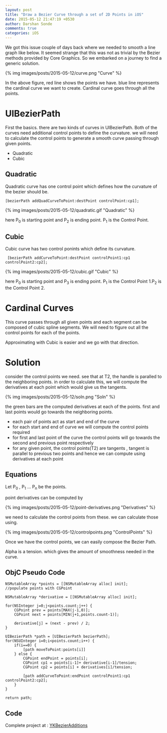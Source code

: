 ```yaml
---
layout: post
title: "Draw a Bezier Curve through a set of 2D Points in iOS"
date: 2015-05-12 21:47:19 +0530
author: Darshan Sonde
comments: true
categories: iOS
---
```


We got this issue couple of days back where we needed to smooth a line graph like below. It seemed strange that this was not as trivial by the Bezier methods provided by Core Graphics. So we embarked on a journey to find a generic solution.


{% img images/posts/2015-05-12/curve.png "Curve" %}

In the above figure, red line shows the points we have. blue line represents the cardinal curve we want to create. Cardinal curve goes through all the points.

# UIBezierPath

First the basics. there are two kinds of curves in UIBezierPath. Both of the curves need additional control points to define the curvature. we will need to calculate the control points to generate a smooth curve passing through given points.

- Quadratic
- Cubic

## Quadratic

Quadratic curve has one control point which defines how the curvature of the bezier should be. 

    [bezierPath addQuadCurveToPoint:destPoint controlPoint:cp1];

{% img images/posts/2015-05-12/quadratic.gif "Quadratic" %}

here P<sub>0</sub> is starting point and P<sub>2</sub> is ending point. P<sub>1</sub> is the Control Point.

## Cubic

Cubic curve has two control ponints which define its curvature. 

     [bezierPath addCurveToPoint:destPoint controlPoint1:cp1 controlPoint2:cp2];

{% img images/posts/2015-05-12/cubic.gif "Cubic" %}

here P<sub>0</sub> is starting point and P<sub>3</sub> is ending point. P<sub>1</sub> is the Control Point 1.P<sub>2</sub> is the Control Point 2. 

# Cardinal Curves

This curve passes through all given points and each segment can be composed of cubic spline segments. We will need to figure out all the control points for each of the points.

Approximating with Cubic is easier and we go with that direction.



# Solution

consider the control points we need. see that at T2, the handle is paralled to the neighboring points. in order to calculate this, we will compute the derivatives at each point which would give us the tangents.

{% img images/posts/2015-05-12/soln.png "Soln" %}

the green bars are the computed derivatives at each of the points. first and last points would go towards the neighboring points.

- each pair of points act as start and end of the curve
- for each start and end of curve we will compute the control points required
- for first and last point of the curve the control points will go towards the second and previous point respectively
- for any given point, the control points(T2) are tangents , tangent is parallel to previous two points and hence we can compute using derivatives at each point


## Equations

Let P<sub>0</sub> , P<sub>1</sub> ... P<sub>n</sub> be the points.

point derivatives can be computed by

{% img images/posts/2015-05-12/point-derivatives.png "Derivatives" %}

we need to calculate the control points from these. we can calculate those using.

{% img images/posts/2015-05-12/controlpoints.png "ControlPoints" %}

Once we have the control points, we can easily compose the Bezier Path.

Alpha is a tension. which gives the amount of smoothness needed in the curve.

## ObjC Pseudo Code


    NSMutableArray *points = [[NSMutableArray alloc] init];
    //populate points with CGPoint

    NSMutableArray *derivative = [[NSMutableArray alloc] init];

    for(NSInteger j=0;j<points.count;j++) {
        CGPoint prev = points[MAX(j-1,0)];
        CGPoint next = points[MIN(j+1,points.count-1)];

        derivative[j] = (next - prev) / 2;
    }

    UIBezierPath *path = [UIBezierPath bezierPath];
    for(NSUInteger i=0;i<points.count;i++) {
        if(i==0) {
            [path moveToPoint:points[i]]
        } else {
            CGPoint endPoint = points[i];
            CGPoint cp1 = points[i-1]+ derivative[i-1]/tension;
            CGPoint cp2 = points[i] + derivatives[i]/tension;

            [path addCurveToPoint:endPoint controlPoint1:cp1 controlPoint2:cp2];
        }
    }

    return path;

## Code

Complete project at : [YKBezierAdditions]

[Bezier Spline Curve]:http://www.ibiblio.org/e-notes/Splines/Bezier.htm
[YKBezierAdditions]:https://github.com/ymedialabs/ykbezieradditions.git



